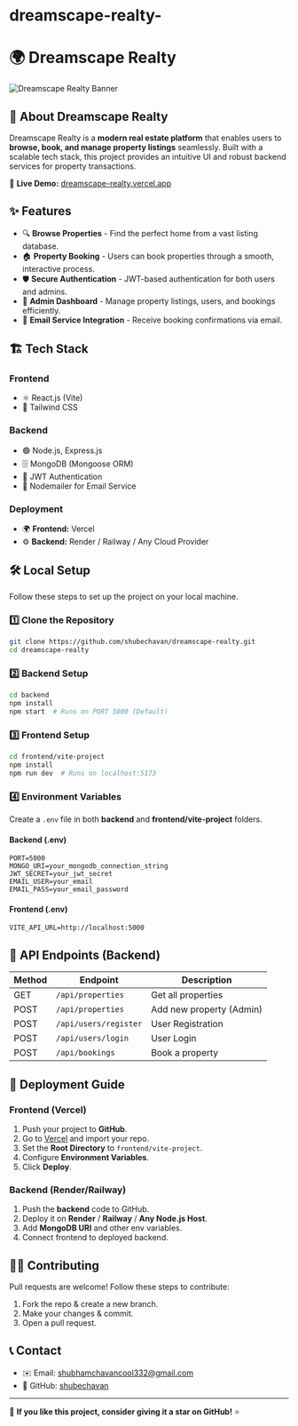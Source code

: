 # dreamscape-realty-
# 🌍 Dreamscape Realty

![Dreamscape Realty Banner](https://via.placeholder.com/1000x300?text=Dreamscape+Realty)

## 🏡 About Dreamscape Realty
Dreamscape Realty is a **modern real estate platform** that enables users to **browse, book, and manage property listings** seamlessly. Built with a scalable tech stack, this project provides an intuitive UI and robust backend services for property transactions.

🚀 **Live Demo:** [dreamscape-realty.vercel.app](https://dreamscape-realty.vercel.app/)

## ✨ Features
- 🔍 **Browse Properties** - Find the perfect home from a vast listing database.
- 🏠 **Property Booking** - Users can book properties through a smooth, interactive process.
- 🛡 **Secure Authentication** - JWT-based authentication for both users and admins.
- 📂 **Admin Dashboard** - Manage property listings, users, and bookings efficiently.
- 📧 **Email Service Integration** - Receive booking confirmations via email.

## 🏗 Tech Stack
### **Frontend**
- ⚛️ React.js (Vite)
- 🎨 Tailwind CSS

### **Backend**
- 🟢 Node.js, Express.js
- 🗄 MongoDB (Mongoose ORM)
- 🔐 JWT Authentication
- 📧 Nodemailer for Email Service

### **Deployment**
- 🌍 **Frontend:** Vercel
- ⚙ **Backend:** Render / Railway / Any Cloud Provider

## 🛠 Local Setup
Follow these steps to set up the project on your local machine.

### **1️⃣ Clone the Repository**
```bash
git clone https://github.com/shubechavan/dreamscape-realty.git
cd dreamscape-realty
```

### **2️⃣ Backend Setup**
```bash
cd backend
npm install
npm start  # Runs on PORT 5000 (Default)
```

### **3️⃣ Frontend Setup**
```bash
cd frontend/vite-project
npm install
npm run dev  # Runs on localhost:5173
```

### **4️⃣ Environment Variables**
Create a `.env` file in both **backend** and **frontend/vite-project** folders.
#### **Backend (.env)**
```
PORT=5000
MONGO_URI=your_mongodb_connection_string
JWT_SECRET=your_jwt_secret
EMAIL_USER=your_email
EMAIL_PASS=your_email_password
```
#### **Frontend (.env)**
```
VITE_API_URL=http://localhost:5000
```

## 📜 API Endpoints (Backend)
| Method | Endpoint               | Description              |
|--------|------------------------|--------------------------|
| GET    | `/api/properties`      | Get all properties       |
| POST   | `/api/properties`      | Add new property (Admin) |
| POST   | `/api/users/register`  | User Registration       |
| POST   | `/api/users/login`     | User Login              |
| POST   | `/api/bookings`        | Book a property         |

## 🚀 Deployment Guide
### **Frontend (Vercel)**
1. Push your project to **GitHub**.
2. Go to [Vercel](https://vercel.com/) and import your repo.
3. Set the **Root Directory** to `frontend/vite-project`.
4. Configure **Environment Variables**.
5. Click **Deploy**.

### **Backend (Render/Railway)**
1. Push the **backend** code to GitHub.
2. Deploy it on **Render** / **Railway** / **Any Node.js Host**.
3. Add **MongoDB URI** and other env variables.
4. Connect frontend to deployed backend.

## 👨‍💻 Contributing
Pull requests are welcome! Follow these steps to contribute:
1. Fork the repo & create a new branch.
2. Make your changes & commit.
3. Open a pull request.

## 📞 Contact
- ✉️ Email: shubhamchavancool332@gmail.com
- 🔗 GitHub: [shubechavan](https://github.com/shubechavan)

---

🌟 **If you like this project, consider giving it a star on GitHub!** ⭐

